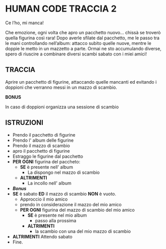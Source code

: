 # HUMAN CODE TRACCIA 2

Ce l’ho, mi manca!

Che emozione, ogni volta che apro un pacchetto nuovo... chissà se troverò quella figurina così rara!
Dopo averle sfilate dal pacchetto, me le passo tra le mani controllando nell’album: attacco subito quelle nuove, mentre le doppie le metto in un mazzetto a parte. Ormai ne sto accumulando diverse, spero di riuscire a combinare diversi scambi sabato con i miei amici! 

## TRACCIA

Aprire un pacchetto di figurine, attaccando quelle mancanti ed evitando i doppioni che verranno messi in un mazzo di scambio.

**BONUS**

In caso di doppioni organizza una sessione di scambio


## ISTRUZIONI
- Prendo il pacchetto di figurine 
- Prendo l' album delle figurine
- Prendo il mazzo di scambio
- apro il pacchetto di figurine
- Estraggo le figurine dal pacchetto
- **PER OGNI** figurina del paccheto:
    - **SE** è presente nell' album
        - La dispongo nel mazzo di scambio
    - **ALTRIMENTI**
        - La incollo nell' album
- ***Bonus***
- **SE** è sabato **ED** il mazzo di scambio **NON** è vuoto.
    - Approccio il mio amico
    - prendo in considerazione il mazzo del mio amico
    - **PER OGNI** figurina del mazzo di scambio del mio amico
        - **SE** è presente nel mio album
            - passo alla prossima
        - **ALTRIMENTI**
            - la scambio con una del mio mazzo di scambio
- **ALTRIMENTI** Attendo sabato
- Fine.

